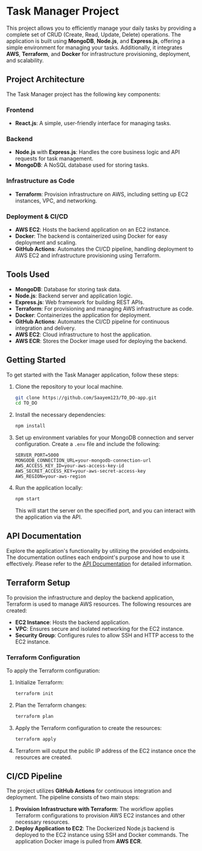 # Task Manager Project

This project allows you to efficiently manage your daily tasks by providing a complete set of CRUD (Create, Read, Update, Delete) operations. The application is built using **MongoDB**, **Node.js**, and **Express.js**, offering a simple environment for managing your tasks. Additionally, it integrates **AWS**, **Terraform**, and **Docker** for infrastructure provisioning, deployment, and scalability.

## Project Architecture

The Task Manager project has the following key components:

### Frontend
- **React.js**: A simple, user-friendly interface for managing tasks.

### Backend
- **Node.js** with **Express.js**: Handles the core business logic and API requests for task management.
- **MongoDB**: A NoSQL database used for storing tasks.

### Infrastructure as Code
- **Terraform**: Provision infrastructure on AWS, including setting up EC2 instances, VPC, and networking.

### Deployment & CI/CD
- **AWS EC2**: Hosts the backend application on an EC2 instance.
- **Docker**: The backend is containerized using Docker for easy deployment and scaling.
- **GitHub Actions**: Automates the CI/CD pipeline, handling deployment to AWS EC2 and infrastructure provisioning using Terraform.

## Tools Used

- **MongoDB**: Database for storing task data.
- **Node.js**: Backend server and application logic.
- **Express.js**: Web framework for building REST APIs.
- **Terraform**: For provisioning and managing AWS infrastructure as code.
- **Docker**: Containerizes the application for deployment.
- **GitHub Actions**: Automates the CI/CD pipeline for continuous integration and delivery.
- **AWS EC2**: Cloud infrastructure to host the application.
- **AWS ECR**: Stores the Docker image used for deploying the backend.

## Getting Started

To get started with the Task Manager application, follow these steps:

1. Clone the repository to your local machine.

    ```bash
    git clone https://github.com/Saayem123/TO_DO-app.git
    cd TO_DO
    ```

2. Install the necessary dependencies:

    ```bash
    npm install
    ```

3. Set up environment variables for your MongoDB connection and server configuration. Create a `.env` file and include the following:

    ```env
    SERVER_PORT=5000
    MONGODB_CONNECTION_URL=your-mongodb-connection-url
    AWS_ACCESS_KEY_ID=your-aws-access-key-id
    AWS_SECRET_ACCESS_KEY=your-aws-secret-access-key
    AWS_REGION=your-aws-region
    ```

4. Run the application locally:

    ```bash
    npm start
    ```

    This will start the server on the specified port, and you can interact with the application via the API.

## API Documentation

Explore the application's functionality by utilizing the provided endpoints. The documentation outlines each endpoint's purpose and how to use it effectively. Please refer to the [API Documentation](https://documenter.getpostman.com/view/28416524/2s9Xy2QCRK) for detailed information.

## Terraform Setup

To provision the infrastructure and deploy the backend application, Terraform is used to manage AWS resources. The following resources are created:

- **EC2 Instance**: Hosts the backend application.
- **VPC**: Ensures secure and isolated networking for the EC2 instance.
- **Security Group**: Configures rules to allow SSH and HTTP access to the EC2 instance.

### Terraform Configuration

To apply the Terraform configuration:

1. Initialize Terraform:

    ```bash
    terraform init
    ```

2. Plan the Terraform changes:

    ```bash
    terraform plan
    ```

3. Apply the Terraform configuration to create the resources:

    ```bash
    terraform apply
    ```

4. Terraform will output the public IP address of the EC2 instance once the resources are created.

## CI/CD Pipeline

The project utilizes **GitHub Actions** for continuous integration and deployment. The pipeline consists of two main steps:

1. **Provision Infrastructure with Terraform**: The workflow applies Terraform configurations to provision AWS EC2 instances and other necessary resources.
2. **Deploy Application to EC2**: The Dockerized Node.js backend is deployed to the EC2 instance using SSH and Docker commands. The application Docker image is pulled from **AWS ECR**.
